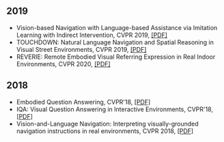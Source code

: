 
## 2019
- Vision-based Navigation with Language-based Assistance via Imitation Learning with Indirect Intervention, CVPR 2019, [[PDF]](https://arxiv.org/abs/1812.04155)
- TOUCHDOWN: Natural Language Navigation and Spatial Reasoning in Visual Street Environments, CVPR 2019, [[PDF]](https://arxiv.org/abs/1811.12354)
- REVERIE: Remote Embodied Visual Referring Expression in Real Indoor Environments, CVPR 2020, [[PDF]](https://arxiv.org/abs/1904.10151)


## 2018
- Embodied Question Answering, CVPR'18, [[PDF]](https://arxiv.org/abs/1711.11543)
- IQA: Visual Question Answering in Interactive Environments, CVPR'18, [[PDF]](https://arxiv.org/abs/1712.03316)
- Vision-and-Language Navigation: Interpreting visually-grounded navigation instructions in real environments, CVPR 2018, [[PDF]](https://arxiv.org/abs/1711.07280)  
